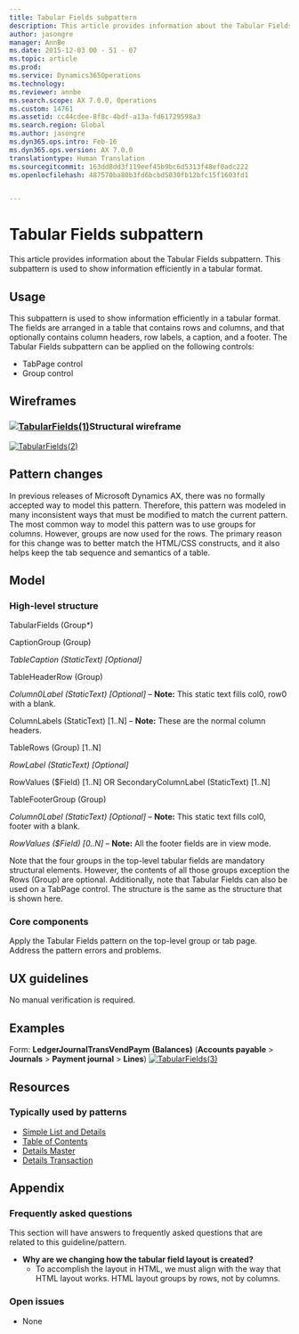 ```yaml
---
title: Tabular Fields subpattern
description: This article provides information about the Tabular Fields subpattern. This subpattern is used to show information efficiently in a tabular format.
author: jasongre
manager: AnnBe
ms.date: 2015-12-03 00 - 51 - 07
ms.topic: article
ms.prod: 
ms.service: Dynamics365Operations
ms.technology: 
ms.reviewer: annbe
ms.search.scope: AX 7.0.0, Operations
ms.custom: 14761
ms.assetid: cc44cdee-8f8c-4bdf-a13a-fd61729598a3
ms.search.region: Global
ms.author: jasongre
ms.dyn365.ops.intro: Feb-16
ms.dyn365.ops.version: AX 7.0.0
translationtype: Human Translation
ms.sourcegitcommit: 163dd8dd3f119eef45b9bc6d5313f48ef0adc222
ms.openlocfilehash: 487570ba80b3fd6bcbd5030fb12bfc15f1603fd1


---
```


# <a name="tabular-fields-subpattern"></a>Tabular Fields subpattern

This article provides information about the Tabular Fields subpattern. This subpattern is used to show information efficiently in a tabular format. 

<a name="usage"></a>Usage
-----

This subpattern is used to show information efficiently in a tabular format. The fields are arranged in a table that contains rows and columns, and that optionally contains column headers, row labels, a caption, and a footer. The Tabular Fields subpattern can be applied on the following controls:

-   TabPage control
-   Group control

## <a name="wireframes"></a>Wireframes
### <a name="tabularfields1mediatabularfields1pngmediatabularfields1pngstructural-wireframe"></a>[![TabularFields(1)](./media/tabularfields1.png)](./media/tabularfields1.png)Structural wireframe

[![TabularFields(2)](./media/tabularfields2.png)](./media/tabularfields2.png)

## <a name="pattern-changes"></a>Pattern changes
In previous releases of Microsoft Dynamics AX, there was no formally accepted way to model this pattern. Therefore, this pattern was modeled in many inconsistent ways that must be modified to match the current pattern. The most common way to model this pattern was to use groups for columns. However, groups are now used for the rows. The primary reason for this change was to better match the HTML/CSS constructs, and it also helps keep the tab sequence and semantics of a table.

## <a name="model"></a>Model
### <a name="high-level-structure"></a>High-level structure

TabularFields (Group\*)

CaptionGroup (Group)

*TableCaption (StaticText) \[Optional\]*

TableHeaderRow (Group)

*Column0Label (StaticText) \[Optional\]* – **Note:** This static text fills col0, row0 with a blank.

ColumnLabels (StaticText) \[1..N\] – **Note:** These are the normal column headers.

TableRows (Group) \[1..N\]

*RowLabel (StaticText) \[Optional\]*

RowValues ($Field) \[1..N\] OR SecondaryColumnLabel (StaticText) \[1..N\]

TableFooterGroup (Group)

*Column0Label (StaticText) \[Optional\]* – **Note:** This static text fills col0, footer with a blank.

*RowValues ($Field) \[0..N\]* – **Note:** All the footer fields are in view mode.

Note that the four groups in the top-level tabular fields are mandatory structural elements. However, the contents of all those groups exception the Rows (Group) are optional. Additionally, note that Tabular Fields can also be used on a TabPage control. The structure is the same as the structure that is shown here.

### <a name="core-components"></a>Core components

Apply the Tabular Fields pattern on the top-level group or tab page. Address the pattern errors and problems.

## <a name="ux-guidelines"></a>UX guidelines
No manual verification is required.

## <a name="examples"></a>Examples
Form: **LedgerJournalTransVendPaym** **(Balances)** (**Accounts payable** &gt; **Journals** &gt; **Payment journal** &gt; **Lines**) [![TabularFields(3)](./media/tabularfields3.png)](./media/tabularfields3.png)

## <a name="resources"></a>Resources
### <a name="typically-used-by-patterns"></a>Typically used by patterns

-   [Simple List and Details](simple-list-details-form-pattern.md)
-   [Table of Contents](table-of-contents-form-pattern.md)
-   [Details Master](details-master-form-pattern.md)
-   [Details Transaction](details-transaction-form-pattern.md)

## <a name="appendix"></a>Appendix
### <a name="frequently-asked-questions"></a>Frequently asked questions

This section will have answers to frequently asked questions that are related to this guideline/pattern.

-   **Why are we changing how the tabular field layout is created?**
    -   To accomplish the layout in HTML, we must align with the way that HTML layout works. HTML layout groups by rows, not by columns.

### <a name="open-issues"></a>Open issues

-   None





<!--HONumber=Feb17_HO3-->



